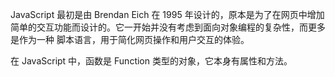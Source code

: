JavaScript 最初是由 Brendan Eich 在 1995 年设计的，原本是为了在网页中增加简单的交互功能而设计的。它一开始并没有考虑到面向对象编程的复杂性，而更多是作为一种 脚本语言，用于简化网页操作和用户交互的体验。

在 JavaScript 中，函数是 Function 类型的对象，它本身有属性和方法。